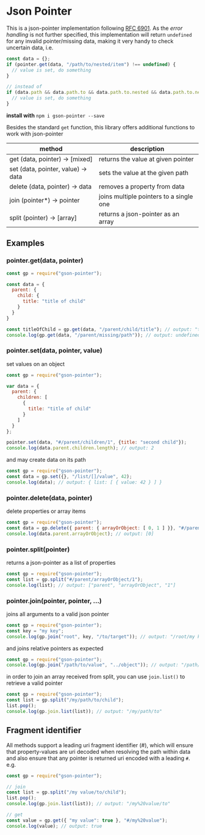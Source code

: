 # Json Pointer

This is a json-pointer implementation following [RFC 6901](https://tools.ietf.org/html/rfc6901).
As the _error handling_ is not further specified, this implementation will return `undefined` for any invalid
pointer/missing data, making it very handy to check uncertain data, i.e.

```js
const data = {};
if (pointer.get(data, "/path/to/nested/item") !== undefined) {
  // value is set, do something
}

// instead of
if (data.path && data.path.to && data.path.to.nested && data.path.to.nested.item) {
  // value is set, do something
}
```

**install with** `npm i gson-pointer --save`


Besides the standard `get` function, this library offers additional functions to work with json-pointer

| method								| description
| ------------------------------------- | -------------------------------------------------------------
| get (data, pointer) -> [mixed]  		| returns the value at given pointer
| set (data, pointer, value) -> data  	| sets the value at the given path
| delete (data, pointer) -> data  		| removes a property from data
| join (pointer*) -> pointer  			| joins multiple pointers to a single one
| split (pointer) -> [array]  			| returns a json-pointer as an array


## Examples

### pointer.get(data, pointer)

```js
const gp = require("gson-pointer");

const data = {
  parent: {
  	child: {
	  title: "title of child"
	}
  }
}

const titleOfChild = gp.get(data, "/parent/child/title"); // output: "title of child"
console.log(gp.get(data, "/parent/missing/path")); // output: undefined
```


### pointer.set(data, pointer, value)

set values on an object

```js
const gp = require("gson-pointer");

var data = {
  parent: {
	children: [
	  {
		title: "title of child"
	  }
	]
  }
};

pointer.set(data, "#/parent/children/1", {title: "second child"});
console.log(data.parent.children.length); // output: 2
```

and may create data on its path

```js
const gp = require("gson-pointer");
const data = gp.set({}, "/list/[]/value", 42);
console.log(data); // output: { list: [ { value: 42 } ] }
```


### pointer.delete(data, pointer)

delete properties or array items

```js
const gp = require("gson-pointer");
const data = gp.delete({ parent: { arrayOrObject: [ 0, 1 ] }}, "#/parent/arrayOrObject/1");
console.log(data.parent.arrayOrObject); // output: [0]
```


### pointer.split(pointer)

returns a json-pointer as a list of properties

```js
const gp = require("gson-pointer");
const list = gp.split("#/parent/arrayOrObject/1");
console.log(list); // output: ["parent", "arrayOrObject", "1"]
```


### pointer.join(pointer, pointer, ...)

joins all arguments to a valid json pointer

```js
const gp = require("gson-pointer");
const key = "my key";
console.log(gp.join("root", key, "/to/target")); // output: "/root/my key/to/target"
```

and joins relative pointers as expected

```js
const gp = require("gson-pointer");
console.log(gp.join("/path/to/value", "../object")); // output: "/path/to/object"
```

in order to join an array received from split, you can use `join.list()` to retrieve a valid pointer

```js
const gp = require("gson-pointer");
const list = gp.split("/my/path/to/child");
list.pop();
console.log(gp.join.list(list)); // output: "/my/path/to"
```


## Fragment identifier

All methods support a leading uri fragment identifier (#), which will ensure that property-values are uri decoded
when resolving the path within data and also ensure that any pointer is returned uri encoded with a leading `#`. e.g.

```js
const gp = require("gson-pointer");

// join
const list = gp.split("/my value/to/child");
list.pop();
console.log(gp.join.list(list)); // output: "/my%20value/to"

// get
const value = gp.get({ "my value": true }, "#/my%20value");
console.log(value); // output: true
```


